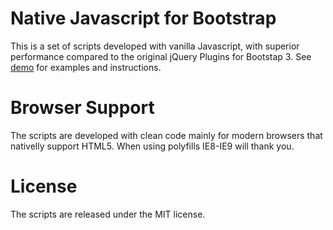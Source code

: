 # Native Javascript for Bootstrap
This is a set of scripts developed with vanilla Javascript, with superior performance compared to the original jQuery Plugins for Bootstap 3.
See <a href="http://thednp.github.io/Native-Javascript-for-Bootstrap/">demo</a> for examples and instructions.

# Browser Support
The scripts are developed with clean code mainly for modern browsers that nativelly support HTML5. When using polyfills IE8-IE9 will thank you.

# License
The scripts are released under the MIT license.
